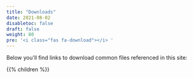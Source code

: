 ```yaml
---
title: "Downloads"
date: 2021-08-02
disabletoc: false
draft: false
weight: 80
pre: '<i class="fas fa-download"></i> '
---
```


Below you'll find links to download common files referenced in this site:

{{% children %}}